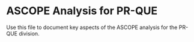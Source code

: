 # ASCOPE Analysis for PR-QUE

Use this file to document key aspects of the ASCOPE analysis for the PR-QUE division.
